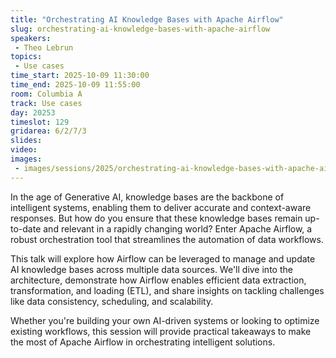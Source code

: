 ```yaml
---
title: "Orchestrating AI Knowledge Bases with Apache Airflow"
slug: orchestrating-ai-knowledge-bases-with-apache-airflow
speakers:
 - Theo Lebrun
topics:
 - Use cases
time_start: 2025-10-09 11:30:00
time_end: 2025-10-09 11:55:00
room: Columbia A
track: Use cases
day: 20253
timeslot: 129
gridarea: 6/2/7/3
slides:
video:
images:
 - images/sessions/2025/orchestrating-ai-knowledge-bases-with-apache-airflow.png
---
```


In the age of Generative AI, knowledge bases are the backbone of intelligent systems, enabling them to deliver accurate and context-aware responses. But how do you ensure that these knowledge bases remain up-to-date and relevant in a rapidly changing world? Enter Apache Airflow, a robust orchestration tool that streamlines the automation of data workflows.

This talk will explore how Airflow can be leveraged to manage and update AI knowledge bases across multiple data sources. We'll dive into the architecture, demonstrate how Airflow enables efficient data extraction, transformation, and loading (ETL), and share insights on tackling challenges like data consistency, scheduling, and scalability.

Whether you're building your own AI-driven systems or looking to optimize existing workflows, this session will provide practical takeaways to make the most of Apache Airflow in orchestrating intelligent solutions.